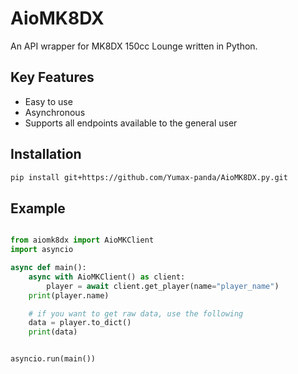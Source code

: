 # AioMK8DX

An API wrapper for MK8DX 150cc Lounge written in Python.

## Key Features

- Easy to use
- Asynchronous
- Supports all endpoints available to the general user

## Installation

```sh
pip install git+https://github.com/Yumax-panda/AioMK8DX.py.git
```

## Example

```py

from aiomk8dx import AioMKClient
import asyncio

async def main():
    async with AioMKClient() as client:
        player = await client.get_player(name="player_name")
    print(player.name)

    # if you want to get raw data, use the following
    data = player.to_dict()
    print(data)


asyncio.run(main())
```